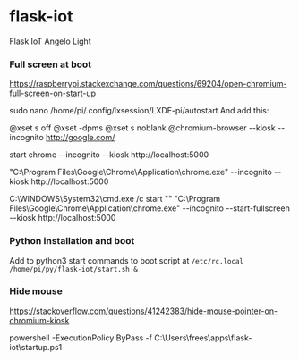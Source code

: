 # flask-iot
Flask IoT Angelo Light



### Full screen at boot
https://raspberrypi.stackexchange.com/questions/69204/open-chromium-full-screen-on-start-up

sudo nano /home/pi/.config/lxsession/LXDE-pi/autostart
And add this:

@xset s off
@xset -dpms
@xset s noblank
@chromium-browser --kiosk --incognito http://google.com/  


start chrome --incognito --kiosk http://localhost:5000

"C:\Program Files\Google\Chrome\Application\chrome.exe" --incognito --kiosk http://localhost:5000


C:\WINDOWS\System32\cmd.exe
/c start "" "C:\Program Files\Google\Chrome\Application\chrome.exe" --incognito --start-fullscreen --kiosk http://localhost:5000

### Python installation and boot
Add to python3 start commands to boot script at 
`/etc/rc.local`
`/home/pi/py/flask-iot/start.sh &`

### Hide mouse
https://stackoverflow.com/questions/41242383/hide-mouse-pointer-on-chromium-kiosk

powershell -ExecutionPolicy ByPass -f C:\Users\frees\apps\flask-iot\startup.ps1